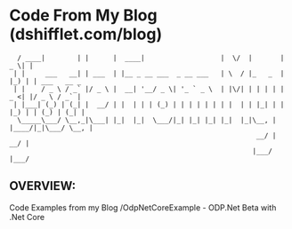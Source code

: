 # Code From My Blog (dshifflet.com/blog)

```   _____          _        ______                     __  __         ____  _             
  / ____|        | |      |  ____|                   |  \/  |       |  _ \| |            
 | |     ___   __| | ___  | |__ _ __ ___  _ __ ___   | \  / |_   _  | |_) | | ___   __ _ 
 | |    / _ \ / _` |/ _ \ |  __| '__/ _ \| '_ ` _ \  | |\/| | | | | |  _ <| |/ _ \ / _` |
 | |___| (_) | (_| |  __/ | |  | | | (_) | | | | | | | |  | | |_| | | |_) | | (_) | (_| |
  \_____\___/ \__,_|\___| |_|  |_|  \___/|_| |_| |_| |_|  |_|\__, | |____/|_|\___/ \__, |
                                                              __/ |                 __/ |
                                                             |___/                 |___/ 
```
## OVERVIEW:
Code Examples from my Blog
/OdpNetCoreExample - ODP.Net Beta with .Net Core